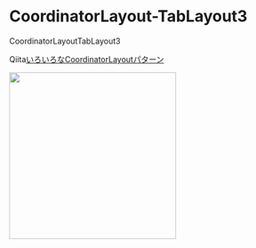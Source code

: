 # CoordinatorLayout-TabLayout3
CoordinatorLayoutTabLayout3

Qiita[いろいろなCoordinatorLayoutパターン](https://qiita.com/YS-BETA/items/190527ffff55356ffb9e)


<img width="300" src="https://user-images.githubusercontent.com/52367439/75618730-c5905480-5bb5-11ea-9299-023cc02f56cd.gif">
